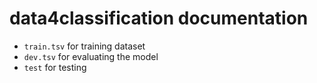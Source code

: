 # data4classification documentation

* `train.tsv` for training dataset
* `dev.tsv` for evaluating the model
* `test` for testing
